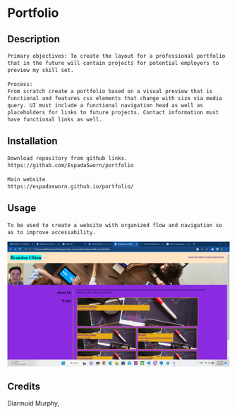 # Portfolio

## Description
    Primary objectives: To create the layout for a professional portfolio that in the future will contain projects for potential employers to preview my skill set.

    Process:   
    From scratch create a portfolio based on a visual preview that is functional and features css elements that change with size via media query. UI must include a functional navigation head as well as placeholders for links to future projects. Contact information must have functional links as well. 


## Installation

    Download repository from github links.
    https://github.com/EspadaSworn/portfolio 
    
    Main website
    https://espadasworn.github.io/portfolio/
    
## Usage

    To be used to create a website with organized flow and navigation so as to improve accessability.

<img src="/assets/images/scrnshotportfolio.png">


## Credits

Diarmuid Murphy,